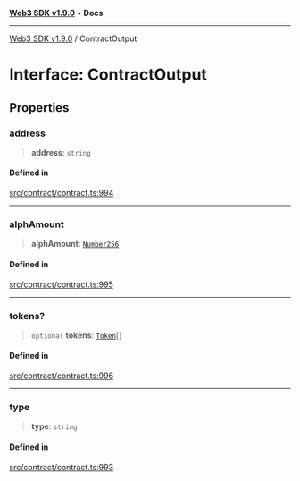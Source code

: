 [**Web3 SDK v1.9.0**](../README.md) • **Docs**

***

[Web3 SDK v1.9.0](../globals.md) / ContractOutput

# Interface: ContractOutput

## Properties

### address

> **address**: `string`

#### Defined in

[src/contract/contract.ts:994](https://github.com/Mystic-Nayy/alephium-web3/blob/ee41f5e0e7d7fb0b155fe62f05b2ac03772895ca/packages/web3/src/contract/contract.ts#L994)

***

### alphAmount

> **alphAmount**: [`Number256`](../type-aliases/Number256.md)

#### Defined in

[src/contract/contract.ts:995](https://github.com/Mystic-Nayy/alephium-web3/blob/ee41f5e0e7d7fb0b155fe62f05b2ac03772895ca/packages/web3/src/contract/contract.ts#L995)

***

### tokens?

> `optional` **tokens**: [`Token`](Token.md)[]

#### Defined in

[src/contract/contract.ts:996](https://github.com/Mystic-Nayy/alephium-web3/blob/ee41f5e0e7d7fb0b155fe62f05b2ac03772895ca/packages/web3/src/contract/contract.ts#L996)

***

### type

> **type**: `string`

#### Defined in

[src/contract/contract.ts:993](https://github.com/Mystic-Nayy/alephium-web3/blob/ee41f5e0e7d7fb0b155fe62f05b2ac03772895ca/packages/web3/src/contract/contract.ts#L993)
